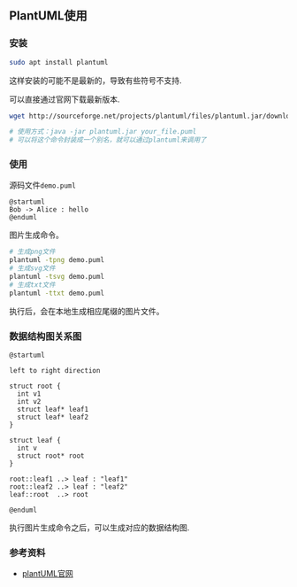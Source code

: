 ## PlantUML使用

### 安装

```bash
sudo apt install plantuml
```

这样安装的可能不是最新的，导致有些符号不支持.

可以直接通过官网下载最新版本.

```bash
wget http://sourceforge.net/projects/plantuml/files/plantuml.jar/download -O plantuml.jar

# 使用方式：java -jar plantuml.jar your_file.puml
# 可以将这个命令封装成一个别名，就可以通过plantuml来调用了
```


### 使用

源码文件`demo.puml`

```plantuml
@startuml
Bob -> Alice : hello
@enduml
```



图片生成命令。

```bash
# 生成png文件
plantuml -tpng demo.puml
# 生成svg文件
plantuml -tsvg demo.puml
# 生成txt文件
plantuml -ttxt demo.puml
```



执行后，会在本地生成相应尾缀的图片文件。

### 数据结构图关系图

```plantuml
@startuml

left to right direction

struct root {
  int v1
  int v2
  struct leaf* leaf1
  struct leaf* leaf2
}

struct leaf {
  int v
  struct root* root
}

root::leaf1 ..> leaf : "leaf1"
root::leaf2 ..> leaf : "leaf2"
leaf::root  ..> root

@enduml
```

执行图片生成命令之后，可以生成对应的数据结构图.

### 参考资料

* [plantUML官网](https://plantuml.com/)
